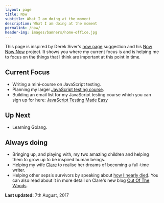 ```yaml
---
layout: page
title: Now
subtitle: What I am doing at the moment
description: What I am doing at the moment
permalink: /now/
header-img: images/banners/home-office.jpg
---
```


This page is inspired by Derek Siver's [now page](http://sivers.org/now) suggestion and his [Now Now Now](http://nownownow.com/) project. It shows you where my current focus is and is helping me to focus on the things that I think are important at this point in time.

## Current Focus

* Writing a mini-course on JavaScript testing.
* Planning my larger [JavaScript testing course](({{site.url}}/courses/javascript-testing-made-easy)).
* Building an email list for my JavaScript testing course which you can sign up for here: [JavaScript Testing Made Easy]({{site.url}}/courses/javascript-testing-made-easy)

## Up Next

* Learning Golang.

## Always doing

* Bringing up, and playing with, my two amazing children and helping them to grow up to be inspired human beings.
* Helping my wife [Clare](http://www.clarelittlemore.com) to realise her dreams of becoming a full-time writer.
* Helping other sepsis survivors by speaking about [how I nearly died](/how-i-almost-died/). You can also read about it in more detail on Clare's new blog [Out Of The Woods](http://outofthewoodsblog.com).

**Last updated:** 7th August, 2017
